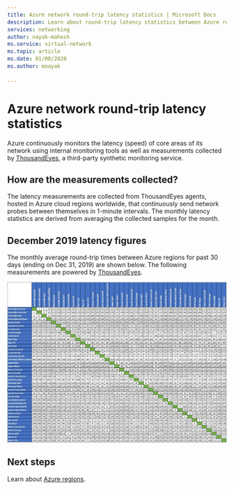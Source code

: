 ```yaml
---
title: Azure network round-trip latency statistics | Microsoft Docs
description: Learn about round-trip latency statistics between Azure regions.
services: networking
author: nayak-mahesh
ms.service: virtual-network
ms.topic: article
ms.date: 01/08/2020
ms.author: mnayak

---
```


# Azure network round-trip latency statistics

Azure continuously monitors the latency (speed) of core areas of its network using internal monitoring tools as well as measurements collected by [ThousandEyes](https://thousandeyes.com), a third-party synthetic monitoring service.

## How are the measurements collected?

The latency measurements are collected from ThousandEyes agents, hosted in Azure cloud regions worldwide, that continuously send network probes between themselves in 1-minute intervals. The monthly latency statistics are derived from averaging the collected samples for the month.

## December 2019 latency figures

The monthly average round-trip times between Azure regions for past 30 days (ending on Dec 31, 2019) are shown below. The following measurements are powered by [ThousandEyes](https://thousandeyes.com).

[![Azure inter-region latency statistics](media/azure-network-latency/december.jpg)](media/azure-network-latency/december.jpg#lightbox)

## Next steps

Learn about [Azure regions](https://azure.microsoft.com/global-infrastructure/regions/).
